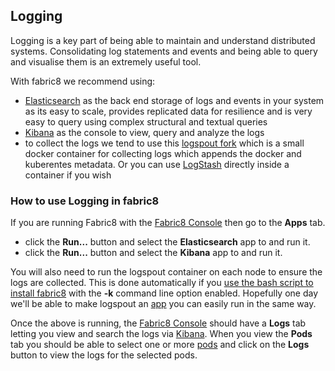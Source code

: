 ## Logging

Logging is a key part of being able to maintain and understand distributed systems. Consolidating log statements and events and being able to query and visualise them is an extremely useful tool.

With fabric8 we recommend using:

* [Elasticsearch](http://www.elasticsearch.com/products/elasticsearch/) as the back end storage of logs and events in your system as its easy to scale, provides replicated data for resilience and is very easy to query using complex structural and textual queries
* [Kibana](http://www.elasticsearch.com/products/kibana/) as the console to view, query and analyze the logs
* to collect the logs we tend to use this [logspout fork](https://github.com/jimmidyson/logspout) which is a small docker container for collecting logs which appends the docker and kuberentes metadata. Or you can use [LogStash](http://www.elasticsearch.com/products/logstash/) directly inside a container if you wish

### How to use Logging in fabric8

If you are running Fabric8 with the [Fabric8 Console](console.html) then go to the **Apps** tab.

* click the **Run...** button and select the **Elasticsearch** app to and run it.
* click the **Run...** button and select the **Kibana** app to and run it.

You will also need to run the logspout container on each node to ensure the logs are collected. This is done automatically if you [use the bash script to install fabric8](openShiftDocker.html) with the **-k** command line option enabled. Hopefully one day we'll be able to make logspout an [app](apps.html) you can easily run in the same way.

Once the above is running, the [Fabric8 Console](console.html) should have a **Logs** tab letting you view and search the logs via [Kibana](http://www.elasticsearch.com/products/kibana/). When you view the **Pods** tab you should be able to select one or more [pods](pods.html) and click on the **Logs** button to view the logs for the selected pods.